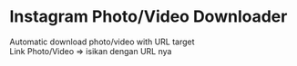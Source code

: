 # Instagram Photo/Video Downloader
Automatic download photo/video with URL target <br />
Link Photo/Video => isikan dengan URL nya

